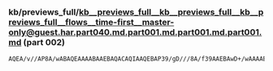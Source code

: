 ### kb/previews_full/kb__previews_full__kb__previews_full__kb__previews_full__flows__time-first__master-only@guest.har.part040.md.part001.md.part001.md.part001.md (part 002)

```md
AQEA/v//AP8A/wABAQEAAAABAAEBAQACAQIAAQEBAP39/gD///8A/f39AAEBAwD+/wAAAAEBAAD//wD///8AAQECAP79AAD///4AAwMDAAAAAAABAQEA/v7+AAECAQD9/v4A/P79AP3+/gABAQEAAQI
```

```
